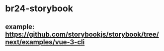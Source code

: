 # br24-storybook

## example: https://github.com/storybookjs/storybook/tree/next/examples/vue-3-cli

